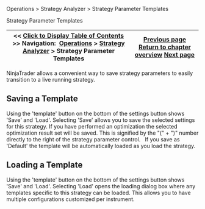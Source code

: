 ﻿
Operations > Strategy Analyzer > Strategy Parameter Templates

Strategy Parameter Templates

| << [Click to Display Table of Contents](saving_strategy_parameter_temp.md) >> **Navigation:**     [Operations](operations.md) > [Strategy Analyzer](strategy_analyzer.md) > Strategy Parameter Templates | [Previous page](discrepancies_real-time_vs_bac.md) [Return to chapter overview](strategy_analyzer.md) [Next page](strategyanalyzer_properties.md) |
| --- | --- |
NinjaTrader allows a convenient way to save strategy parameters to easily transition to a live running strategy.
 
## Saving a Template
Using the 'template' button on the bottom of the settings button shows 'Save' and 'Load'. Selecting 'Save' allows you to save the selected settings for this strategy. If you have performed an optimization the selected optimization result set will be saved. This is signified by the "(" + ")" number directly to the right of the strategy parameter control. 
 
If you save as 'Default' the template will be automatically loaded as you load the strategy. 
 
## Loading a Template
Using the 'template' button on the bottom of the settings button shows 'Save' and 'Load'. Selecting 'Load' opens the loading dialog box where any templates specific to this strategy can be loaded. This allows you to have multiple configurations customized per instrument.
